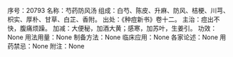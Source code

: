序号：20793
名称：芍药防风汤
组成：白芍、陈皮、升麻、防风、桔梗、川芎、枳实、厚朴、甘草、白芷、香附。
出处：《种痘新书》卷十二。
主治：痘出不快，腹痛烦躁。
加减：大便秘，加酒大黄；感寒，加苏叶，生姜引。
功效：None
用法用量：None
制备方法：None
临床应用：None
各家论述：None
用药禁忌：None
附注：None
